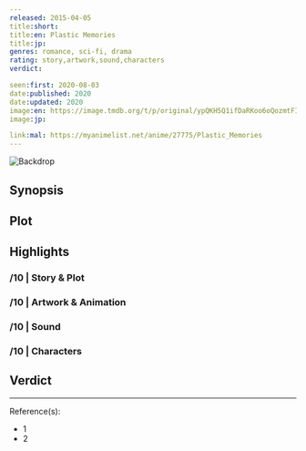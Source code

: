 ```yaml
---
released: 2015-04-05
title:short:
title:en: Plastic Memories
title:jp:
genres: romance, sci-fi, drama
rating: story,artwork,sound,characters
verdict:

seen:first: 2020-08-03
date:published: 2020
date:updated: 2020
image:en: https://image.tmdb.org/t/p/original/ypQKH5Q1ifDaRKoo6oQozmtFIvN.jpg
image:jp:

link:mal: https://myanimelist.net/anime/27775/Plastic_Memories
---
```


![Backdrop]()

## Synopsis

## Plot

## Highlights

### /10 | Story & Plot

### /10 | Artwork & Animation

### /10 | Sound

### /10 | Characters

## Verdict

<!-- SPOILERS -->

<!-- CLOSING -->

---
Reference(s):

- 1
- 2
